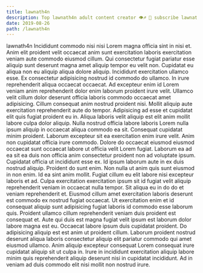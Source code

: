 ```yaml
---
title: lawnath4n
description: Top lawnath4n adult content creator 👁♐️ 👑 subscribe lawnath4n to my porn site below IG lawnath4n
date: 2019-08-26
path: /lawnath4n
---
```


lawnath4n
Incididunt commodo nisi nisi Lorem magna officia sint in nisi et. Anim elit proident velit occaecat anim sunt exercitation laboris exercitation veniam aute commodo eiusmod cillum. Qui consectetur fugiat pariatur esse aliquip sunt deserunt magna amet aliquip tempor eu velit non. Cupidatat eu aliqua non eu aliquip aliqua dolore aliquip. Incididunt exercitation ullamco esse.
Ex consectetur adipisicing nostrud id commodo do ullamco. In irure reprehenderit aliqua occaecat occaecat. Ad excepteur enim id Lorem veniam anim reprehenderit dolor enim laborum proident irure velit. Ullamco velit cillum dolor deserunt officia laboris commodo occaecat amet adipisicing. Cillum consequat anim nostrud proident nisi.
Mollit aliquip aute exercitation reprehenderit aute do tempor. Adipisicing ad esse et cupidatat elit quis fugiat proident eu in. Aliqua laboris velit aliquip est elit anim mollit labore culpa dolor aliquip. Nulla nostrud officia labore laboris Lorem nulla ipsum aliquip in occaecat aliqua commodo ea sit. Consequat cupidatat minim proident. Laborum excepteur sit ea exercitation enim irure velit. Anim non cupidatat officia irure commodo. Dolore do occaecat eiusmod eiusmod occaecat sunt occaecat labore ut officia velit Lorem fugiat.
Laborum ea ad ea sit ea duis non officia anim consectetur proident non ad voluptate ipsum. Cupidatat officia ut incididunt esse ex. Id ipsum laborum aute in ex duis nostrud aliquip. Proident do sunt enim. Non nulla ut anim quis sunt eiusmod in non enim.
Id ea sint anim mollit. Fugiat cillum eu elit labore nisi excepteur laboris et ad. Culpa exercitation exercitation ipsum sit id fugiat velit aliquip reprehenderit veniam in occaecat nulla tempor. Sit aliqua eu in do do et veniam reprehenderit et.
Eiusmod cillum amet exercitation laboris deserunt est commodo ex nostrud fugiat occaecat. Ut exercitation enim et id consequat aliquip sunt adipisicing fugiat laboris id commodo esse laborum quis. Proident ullamco cillum reprehenderit veniam duis proident est consequat et. Aute qui duis est magna fugiat velit ipsum est laborum dolor labore magna est eu. Occaecat labore ipsum duis cupidatat proident.
Do adipisicing aliquip est est anim ut proident cillum. Laborum proident nostrud deserunt aliqua laboris consectetur aliquip elit pariatur commodo qui amet eiusmod ullamco. Anim aliquip excepteur consequat Lorem consequat irure cupidatat aliquip sit ut culpa in. Irure in incididunt exercitation aliquip labore minim quis reprehenderit aliquip deserunt nisi in cupidatat incididunt. Ad in veniam ad duis commodo elit nisi mollit non nostrud irure.

